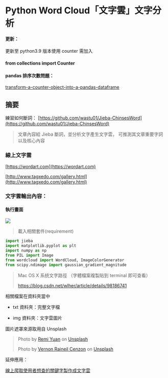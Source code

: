 # Python Word Cloud「文字雲」文字分析

#### 更新：
更新至 python3.9 版本使用 counter 需加入
#### from collections import Counter

#### pandas 排序次數問題：
[transform-a-counter-object-into-a-pandas-dataframe](https://stackoverflow.com/questions/31111032/transform-a-counter-object-into-a-pandas-dataframe)
## 摘要

練習如何斷詞：
[https://github.com/wastu01/Jieba-ChinsesWord](https://github.com/wastu01/Jieba-ChinsesWord)

>文章內容給 Jieba 斷詞，並分析文字產生文字雲，
可推測其文章重要字詞以及核心內容


### 線上文字雲

[https://wordart.com](https://wordart.com)

[http://www.tagxedo.com/gallery.html](http://www.tagxedo.com/gallery.html)

[](https://wordart.com/gnzkixkmt7kz/word-art)


### 文字雲輸出內容：

#### 執行畫面 

![](https://static.coderbridge.com/img/mrwang01/664b2d9563f44e33b566a15c0ca5e5a3.png)


>載入相關套件(requirement)

```python
import jieba
import matplotlib.pyplot as plt
import numpy as np
from PIL import Image
from wordcloud import WordCloud, ImageColorGenerator
from scipy.ndimage import gaussian_gradient_magnitude

```
> Mac OS X 系统文字路徑
>（字體檔案複製貼到 terminal 即可查看）
>
> https://blog.csdn.net/wlher/article/details/98186741


相關檔案在資料夾當中

* txt 資料夾：完整文字檔

* img 資料夾：文字雲圖片

圖片遮罩來源取用自 Unsplash

><span>Photo by <a href="https://unsplash.com/@remiyuan?utm_source=unsplash&amp;utm_medium=referral&amp;utm_content=creditCopyText">Remi Yuan</a> on <a href="https://unsplash.com/s/photos/taiwan?utm_source=unsplash&amp;utm_medium=referral&amp;utm_content=creditCopyText">Unsplash</a></span>
>
> <span>Photo by <a href="https://unsplash.com/@thevernon?utm_source=unsplash&amp;utm_medium=referral&amp;utm_content=creditCopyText">Vernon Raineil Cenzon</a> on <a href="https://unsplash.com/s/photos/taiwan?utm_source=unsplash&amp;utm_medium=referral&amp;utm_content=creditCopyText">Unsplash</a></span>

延伸應用：

[線上爬取使用者想查的關鍵字製作成文字雲](http://bit.ly/Mr01Medium)

